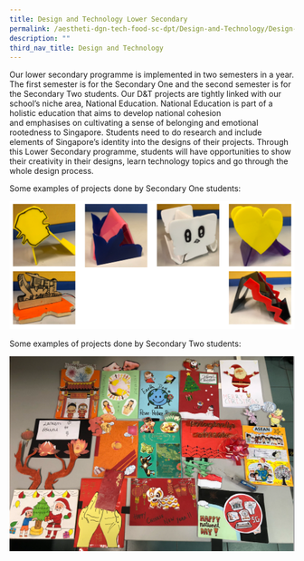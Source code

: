 ```yaml
---
title: Design and Technology Lower Secondary
permalink: /aestheti-dgn-tech-food-sc-dpt/Design-and-Technology/Design-and-Technology-Lower-Secondary/
description: ""
third_nav_title: Design and Technology
---
```

Our lower secondary programme is implemented in two semesters in a year. The first semester is for the Secondary One and the second semester is for the Secondary Two students. Our D&T projects are tightly linked with our school’s niche area, National Education. National Education is part of a holistic education that aims to develop national cohesion and emphasises on cultivating a sense of belonging and emotional rootedness to Singapore. Students need to do research and include elements of Singapore’s identity into the designs of their projects. Through this Lower Secondary programme, students will have opportunities to show their creativity in their designs, learn technology topics and go through the whole design process.

Some examples of projects done by Secondary One students:

![](/images/Our%20Curriculum/Departments/Aesthetics,%20Design%20Technology/Design%20&%20Technology/Lower%20Secondary/L1.png)

Some examples of projects done by Secondary Two students:

![](/images/Our%20Curriculum/Departments/Aesthetics,%20Design%20Technology/Design%20&%20Technology/Lower%20Secondary/L2.png)
